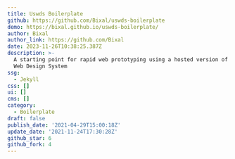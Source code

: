 ```yaml
---
title: Uswds Boilerplate
github: https://github.com/Bixal/uswds-boilerplate
demo: https://bixal.github.io/uswds-boilerplate/
author: Bixal
author_link: https://github.com/Bixal
date: 2023-11-26T10:38:25.387Z
description: >-
  A starting point for rapid web prototyping using a hosted version of the U.S.
  Web Design System
ssg:
  - Jekyll
css: []
ui: []
cms: []
category:
  - Boilerplate
draft: false
publish_date: '2021-04-29T15:00:18Z'
update_date: '2021-11-24T17:30:28Z'
github_star: 6
github_fork: 4
---
```

